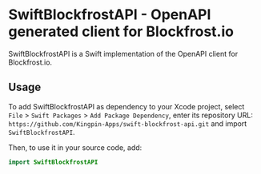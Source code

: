 # SwiftBlockfrostAPI - OpenAPI generated client for Blockfrost.io

SwiftBlockfrostAPI is a Swift implementation of the OpenAPI client for Blockfrost.io.

## Usage
To add SwiftBlockfrostAPI as dependency to your Xcode project, select `File` > `Swift Packages` > `Add Package Dependency`, enter its repository URL: `https://github.com/Kingpin-Apps/swift-blockfrost-api.git` and import `SwiftBlockfrostAPI`.

Then, to use it in your source code, add:

```swift
import SwiftBlockfrostAPI
```
